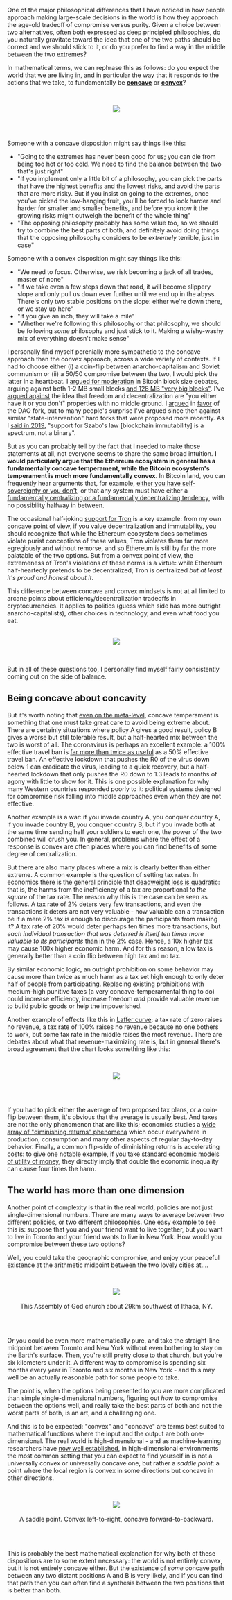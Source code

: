 [category]: <> (General,Philosophy)
[date]: <> (2020/11/08)
[title]: <> (Convex and Concave Dispositions)

One of the major philosophical differences that I have noticed in how people approach making large-scale decisions in the world is how they approach the age-old tradeoff of compromise versus purity. Given a choice between two alternatives, often both expressed as deep principled philosophies, do you naturally gravitate toward the idea that one of the two paths should be correct and we should stick to it, or do you prefer to find a way in the middle between the two extremes?

In mathematical terms, we can rephrase this as follows: do you expect the world that we are living in, and in particular the way that it responds to the actions that we take, to fundamentally be [**concave**](https://en.wikipedia.org/wiki/Concave_function) or [**convex**](https://en.wikipedia.org/wiki/Convex_function)?

<br><center>
<img src="../../../../images/convex-files/convex1.png" />
</center><br><br>

Someone with a concave disposition might say things like this:

* "Going to the extremes has never been good for us; you can die from being too hot or too cold. We need to find the balance between the two that's just right"
* "If you implement only a little bit of a philosophy, you can pick the parts that have the highest benefits and the lowest risks, and avoid the parts that are more risky. But if you insist on going to the extremes, once you've picked the low-hanging fruit, you'll be forced to look harder and harder for smaller and smaller benefits, and before you know it the growing risks might outweigh the benefit of the whole thing"
* "The opposing philosophy probably has some value too, so we should try to combine the best parts of both, and definitely avoid doing things that the opposing philosophy considers to be _extremely_ terrible, just in case"

Someone with a convex disposition might say things like this:

* "We need to focus. Otherwise, we risk becoming a jack of all trades, master of none"
* "If we take even a few steps down that road, it will become slippery slope and only pull us down ever further until we end up in the abyss. There's only two stable positions on the slope: either we're down there, or we stay up here"
* "If you give an inch, they will take a mile"
* "Whether we're following this philosophy or that philosophy, we should be following _some_ philosophy and just stick to it. Making a wishy-washy mix of everything doesn't make sense"

I personally find myself perenially more sympathetic to the concave approach than the convex approach, across a wide variety of contexts. If I had to choose either (i) a coin-flip between anarcho-capitalism and Soviet communism or (ii) a 50/50 compromise between the two, I would pick the latter in a heartbeat. I [argued for moderation](https://twitter.com/VitalikButerin/status/1277758769351589891) in Bitcoin block size debates, arguing against both 1-2 MB small blocks [and 128 MB "very big blocks"](https://twitter.com/vitalikbuterin/status/1032248504603828224). I've [argued against](https://twitter.com/VitalikButerin/status/910550101940039680) the idea that freedom and decentralization are "you either have it or you don't" properties with no middle ground. I [argued](https://www.reddit.com/r/ethereum/comments/4oj7ql/personal_statement_regarding_the_fork/) in [favor](https://www.reddit.com/r/ethereum/comments/4ro2p9/options_in_the_hard_fork_slockit_blog/d52oizp/) of the DAO fork, but to many people's surprise I've argued since then against similar "state-intervention" hard forks that were proposed more recently. As I [said in 2019](https://twitter.com/_sgtn/status/1089462282977824768), "support for Szabo's law [blockchain immutability] is a spectrum, not a binary".

But as you can probably tell by the fact that I needed to make those statements at all, not everyone seems to share the same broad intuition. **I would particularly argue that the Ethereum ecosystem in general has a fundamentally concave temperament, while the Bitcoin ecosystem's temperament is much more fundamentally convex**. In Bitcoin land, you can frequently hear arguments that, for example, [either you have self-sovereignty or you don't](https://twitter.com/jimmysong/status/1106308069800185874), or that any system must have either a [fundamentally centralizing or a fundamentally decentralizing tendency](https://medium.com/hackernoon/sharding-centralizes-ethereum-by-selling-you-scaling-in-disguised-as-scaling-out-266c136fc55d), with no possibility halfway in between.

The occasional half-joking [support for Tron](https://azcoinnews.com/udi-wertheimer-tron-will-surpass-ethereum-in-the-battle-for-decentralized-supremacy-in-2020.html) is a key example: from my own concave point of view, if you value decentralization and immutability, you should recognize that while the Ethereum ecosystem does sometimes violate purist conceptions of these values, Tron violates them far more egregiously and without remorse, and so Ethereum is still by far the more palatable of the two options. But from a convex point of view, the extremeness of Tron's violations of these norms is a virtue: while Ethereum half-heartedly pretends to be decentralized, Tron is centralized _but at least it's proud and honest about it_.

This difference between concave and convex mindsets is not at all limited to arcane points about efficiency/decentralization tradeoffs in cryptocurrencies. It applies to politics (guess which side has more outright anarcho-capitalists), other choices in technology, and even what food you eat.

<br>
<center>
<img src="../../../../images/convex-files/carnivore.png" /></center>
<br><br>

But in all of these questions too, I personally find myself fairly consistently coming out on the side of balance.

## Being concave about concavity

But it's worth noting that [even on the meta-level](https://slatestarcodex.com/2018/09/12/in-the-balance/), concave temperament is something that one must take great care to avoid being extreme about. There are certainly situations where policy A gives a good result, policy B gives a worse but still tolerable result, but a half-hearted mix between the two is worst of all. The coronavirus is perhaps an excellent example: a 100% effective travel ban is [far more than twice as useful](https://mobile.twitter.com/lymanstoneky/status/1321254322064236544) as a 50% effective travel ban. An effective lockdown that pushes the R0 of the virus down below 1 can eradicate the virus, leading to a quick recovery, but a half-hearted lockdown that only pushes the R0 down to 1.3 leads to months of agony with little to show for it. This is one possible explanation for why many Western countries responded poorly to it: political systems designed for compromise risk falling into middle approaches even when they are not effective.

Another example is a war: if you invade country A, you conquer country A, if you invade country B, you conquer country B, but if you invade both at the same time sending half your soldiers to each one, the power of the two combined will crush you. In general, problems where the effect of a response is convex are often places where you can find benefits of some degree of centralization.

But there are also many places where a mix is clearly better than either extreme. A common example is the question of setting tax rates. In economics there is the general principle that [deadweight loss is quadratic](https://en.wikipedia.org/wiki/Deadweight_loss): that is, the harms from the inefficiency of a tax are proportional _to the square_ of the tax rate. The reason why this is the case can be seen as follows. A tax rate of 2% deters very few transactions, and even the transactions it deters are not very valuable - how valuable can a transaction be if a mere 2% tax is enough to discourage the participants from making it? A tax rate of 20% would deter perhaps ten times more transactions, but _each individual transaction that was deterred is itself ten times more valuable to its participants_ than in the 2% case. Hence, a 10x higher tax may cause 100x higher economic harm. And for this reason, a low tax is generally better than a coin flip between high tax and no tax.

By similar economic logic, an outright prohibition on some behavior may cause more than twice as much harm as a tax set high enough to only deter half of people from participating. Replacing existing prohibitions with medium-high punitive taxes (a very concave-temperamental thing to do) could increase efficiency, increase freedom _and_ provide valuable revenue to build public goods or help the impoverished.

Another example of effects like this in [Laffer curve](https://en.wikipedia.org/wiki/Laffer_curve): a tax rate of zero raises no revenue, a tax rate of 100% raises no revenue because no one bothers to work, but some tax rate in the middle raises the most revenue. There are debates about what that revenue-maximizing rate is, but in general there's broad agreement that the chart looks something like this:

<br><center>
<img src="../../../../images/convex-files/laffer.png" />
</center><br><br>

If you had to pick either the average of two proposed tax plans, or a coin-flip between them, it's obvious that the average is usually best. And taxes are not the only phenomenon that are like this; economics studies a [wide array of "diminishing returns" phenomena](https://en.wikipedia.org/wiki/Diminishing_returns) which occur everywhere in production, consumption and many other aspects of regular day-to-day behavior. Finally, a common flip-side of diminishing returns is accelerating costs: to give one notable example, if you take [standard economic models of utility of money](https://www.forbes.com/sites/rogerkay/2013/08/05/how-the-marginal-utility-of-money-balances-with-value/), they directly imply that double the economic inequality can cause four times the harm.

## The world has more than one dimension

Another point of complexity is that in the real world, policies are not just single-dimensional numbers. There are many ways to average between two different policies, or two different philosophies. One easy example to see this is: suppose that you and your friend want to live together, but you want to live in Toronto and your friend wants to live in New York. How would you compromise between these two options?

Well, you could take the geographic compromise, and enjoy your peaceful existence at the arithmetic midpoint between the two lovely cities at.... 

<br><center><img src="../../../../images/convex-files/streetmap2.png" /><br><br>This Assembly of God church about 29km southwest of Ithaca, NY.
</center><br><br>

Or you could be even more mathematically pure, and take the straight-line midpoint between Toronto and New York without even bothering to stay on the Earth's surface. Then, you're still pretty close to that church, but you're six kilometers under it. A different way to compromise is spending six months every year in Toronto and six months in New York - and this may well be an actually reasonable path for some people to take.

The point is, when the options being presented to you are more complicated than simple single-dimensional numbers, figuring out _how_ to compromise between the options well, and really take the best parts of both and not the worst parts of both, is an art, and a challenging one.

And this is to be expected: "convex" and "concave" are terms best suited to mathematical functions where the input and the output are both one-dimensional. The real world is high-dimensional - and as machine-learning researchers have [now well established](https://www.kdnuggets.com/2015/11/theoretical-deep-learning.html), in high-dimensional environments the most common setting that you can expect to find yourself in is not a universally convex or universally concave one, but rather a _saddle point_: a point where the local region is convex in some directions but concave in other directions.

<br><center><img src="../../../../images/convex-files/saddlepoint.png"
 /><br><br>A saddle point. Convex left-to-right, concave forward-to-backward.
</center><br><br>

This is probably the best mathematical explanation for why both of these dispositions are to some extent necessary: the world is not entirely convex, but it is not entirely concave either. But the existence of _some_ concave path between any two distant positions A and B is very likely, and if you can find that path then you can often find a synthesis between the two positions that is better than both.
